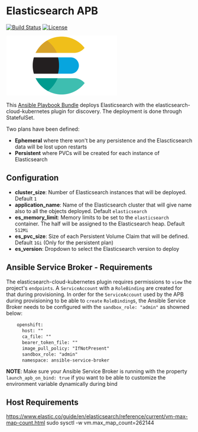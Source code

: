 # Elasticsearch APB

[![Build Status](https://travis-ci.org/ansibleplaybookbundle/es-apb.svg?branch=master)](https://travis-ci.org/ansibleplaybookbundle/es-apb) [![License](https://img.shields.io/:license-Apache2-blue.svg)](http://www.apache.org/licenses/LICENSE-2.0)

![elasticsearch image](./docs/imgs/elasticsearch_logo.jpg)

This [Ansible Playbook Bundle](https://github.com/ansibleplaybookbundle/ansible-playbook-bundle) deploys Elasticsearch with the elasticsearch-cloud-kubernetes plugin for discovery. The deployment is done through StatefulSet.

Two plans have been defined:
* **Ephemeral** where there won't be any persistence and the Elascticsearch data will be lost upon restarts
* **Persistent** where PVCs will be created for each instance of Elasticsearch

## Configuration

* **cluster_size**: Number of Elasticsearch instances that will be deployed. Default `1`
* **application_name**: Name of the Elasticsearch cluster that will give name also to all the objects deployed. Default `elasticsearch`
* **es_memory_limit**: Memory limits to be set to the `elasticsearch` container. The half will be assigned to the Elasticsearch heap. Default `512Mi`
* **es_pvc_size**: Size of each Persistent Volume Claim that will be defined. Default `1Gi` (Only for the persistent plan)
* **es_version**: Dropdown to select the Elasticsearch version to deploy

## Ansible Service Broker - Requirements

The elasticsearch-cloud-kubernetes plugin requires permissions to `view` the project's `endpoints`. A `ServiceAccount` with a `RoleBinding` are created for that during provisioning.
In order for the `ServiceAccount` used by the APB during provisioning to be able to `create` `RoleBinding`s, the Ansible Service Broker needs to be configured with the `sandbox_role: "admin"` as showned below:

```
    openshift:
      host: ""
      ca_file: ""
      bearer_token_file: ""
      image_pull_policy: "IfNotPresent"
      sandbox_role: "admin"
      namespace: ansible-service-broker
```

**NOTE**: Make sure your Ansible Service Broker is running with the property `launch_apb_on_bind: true` if you want to be able to customize the environment variable
dynamically during bind

## Host Requirements

https://www.elastic.co/guide/en/elasticsearch/reference/current/vm-max-map-count.html
sudo sysctl -w vm.max_map_count=262144
